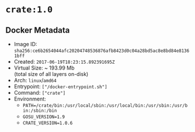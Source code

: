 # `crate:1.0`

## Docker Metadata

- Image ID: `sha256:ce6b2654044afc20204748536876afb8423d0c04a28bd5ac8e8bd84e81361bff`
- Created: `2017-06-19T18:23:15.892391695Z`
- Virtual Size: ~ 193.99 Mb  
  (total size of all layers on-disk)
- Arch: `linux`/`amd64`
- Entrypoint: `["/docker-entrypoint.sh"]`
- Command: `["crate"]`
- Environment:
  - `PATH=/crate/bin:/usr/local/sbin:/usr/local/bin:/usr/sbin:/usr/bin:/sbin:/bin`
  - `GOSU_VERSION=1.9`
  - `CRATE_VERSION=1.0.6`
